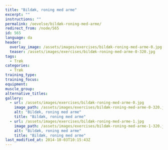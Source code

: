 ```yaml
---
title: "Bildæk, roning med arme"
excerpt: ""
instructions: ""
permalink: /oevelse/bildæk-roning-med-arme/
redirect_from: /node/565
id: 565
language: da
header:
  overlay_image: /assets/images/exercises/bildæk-roning-med-arme-0.jpg
  teaser: /assets/images/exercises/bildæk-roning-med-arme-0-320.jpg
tags:
  - Træk
categories:
  - Træk
training_type: 
training_focus: 
equipment:
muscle_group:
alternative_titles:
gallery:
  - url: /assets/images/exercises/bildæk-roning-med-arme-0.jpg
    image_path: /assets/images/exercises/bildæk-roning-med-arme-0-320.jpg
    alt: "Bildæk, roning med arme"
    title: "Bildæk, roning med arme"
  - url: /assets/images/exercises/bildæk-roning-med-arme-1.jpg
    image_path: /assets/images/exercises/bildæk-roning-med-arme-1-320.jpg
    alt: "Bildæk, roning med arme"
    title: "Bildæk, roning med arme"
last_modified_at: 2014-10-03T10:15:43Z
---
```



